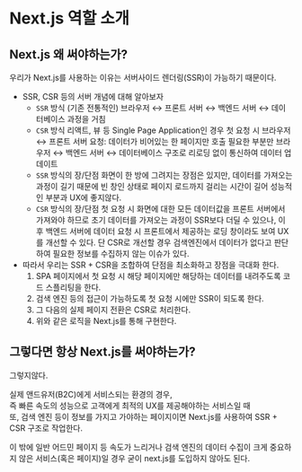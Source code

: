 ﻿# Next.js 역할 소개

## Next.js 왜 써야하는가?

우리가 Next.js를 사용하는 이유는 서버사이드 렌더링(SSR)이 가능하기 때문이다.

- SSR, CSR 등의 서버 개념에 대해 알아보자
  - `SSR` 방식 (기존 전통적인)
    브라우저 ↔ 프론트 서버 ↔ 백엔드 서버 ↔ 데이터베이스 과정을 거침
  - `CSR` 방식
    리액트, 뷰 등 Single Page Application인 경우
    첫 요청 시 브라우저 ↔ 프론트 서버 요청: 데이터가 비어있는 한 페이지만 호출
    필요한 부분만 브라우저 ↔ 백엔드 서버 ↔ 데이터베이스 구조로 리로딩 없이 통신하여 데이터 업데이트
  - `SSR` 방식의 장/단점
    화면이 한 방에 그려지는 장점은 있지만, 데이터를 가져오는 과정이 길기 때문에 빈 창인 상태로 페이지 로드까지 걸리는 시간이 길어 성능적인 부분과 UX에 좋지않다.
  - `CSR` 방식의 장/단점
    첫 요청 시 화면에 대한 모든 데이터값을 프론트 서버에서 가져와야 하므로 초기 데이터를 가져오는 과정이 SSR보다 더딜 수 있으나, 이후 백엔드 서버에 데이터 요청 시 프론트에서 제공하는 로딩 창이라도 보여 UX를 개선할 수 있다. 단 CSR로 개선할 경우 검색엔진에서 데이터가 없다고 판단하여 필요한 정보를 수집하지 않는 이슈가 있다.
- 따라서 우리는 SSR + CSR을 조합하여 단점을 최소화하고 장점을 극대화 한다.
  1. SPA 페이지에서 첫 요청 시 해당 페이지에만 해당하는 데이터를 내려주도록 코드 스플리팅을 한다.
  2. 검색 엔진 등의 접근이 가능하도록 첫 요청 시에만 SSR이 되도록 한다.
  3. 그 다음의 실제 페이지 전환은 CSR로 처리한다.
  4. 위와 같은 로직을 Next.js를 통해 구현한다.

## 그렇다면 항상 Next.js를 써야하는가?

그렇지않다.

실제 앤드유저(B2C)에게 서비스되는 환경의 경우,  
즉 빠른 속도의 성능으로 고객에게 최적의 UX를 제공해야하는 서비스일 때  
또, 검색 엔진 등이 정보를 가지고 가야하는 페이지이면 Next.js를 사용하여 SSR + CSR 구조로 작업한다.

이 밖에 일반 어드민 페이지 등 속도가 느리거나 검색 엔진의 데이터 수집이
크게 중요하지 않은 서비스(혹은 페이지)일 경우 굳이 next.js를 도입하지 않아도 된다.

